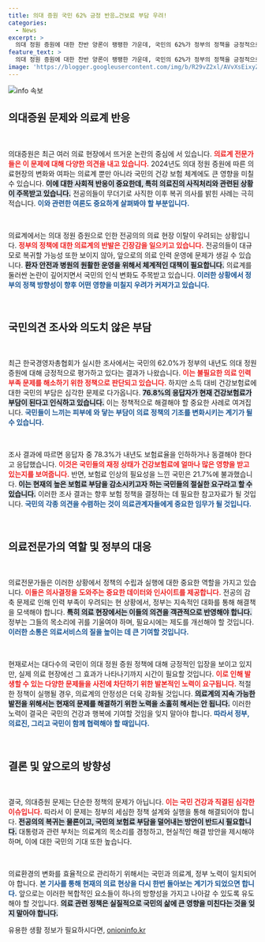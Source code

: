 ```yaml
---
title: 의대 증원 국민 62% 긍정 반응…건보료 부담 우려!
categories:
  - News
excerpt: >
  의대 정원 증원에 대한 찬반 양론이 팽팽한 가운데, 국민의 62%가 정부의 정책을 긍정적으로 평가하고 있습니다. 그러나, 건강보험료 부담을 느끼는 조사가 절반 이상인 지금, 의료계의 미래는 불확실합니다. 클릭하여 자세한 소식을 확인해보세요!
feature_text: >
  의대 정원 증원에 대한 찬반 양론이 팽팽한 가운데, 국민의 62%가 정부의 정책을 긍정적으로 평가하고 있습니다. 그러나, 건강보험료 부담을 느끼는 조사가 절반 이상인 지금, 의료계의 미래는 불확실합니다. 클릭하여 자세한 소식을 확인해보세요!
image: 'https://blogger.googleusercontent.com/img/b/R29vZ2xl/AVvXsEixyZcFfHzMRdzZMjFBmAUKJYCLCGyLL1o632UiGVXcaFdKo_bkvkuCioo0uUKlGfBVcT3P84aROyZIXSBEx3Aw5nCQ3pTgDom1WDC4m8eifvWiAmWEEVb4x6G_l8C0QH225ldMjyaFvpxGEBGNO37VmDTDMHGhJPq73UglMfDca1-0aw/s1600/blogspot.png'
---
```


<p><img src="https://blogger.googleusercontent.com/img/b/R29vZ2xl/AVvXsEixyZcFfHzMRdzZMjFBmAUKJYCLCGyLL1o632UiGVXcaFdKo_bkvkuCioo0uUKlGfBVcT3P84aROyZIXSBEx3Aw5nCQ3pTgDom1WDC4m8eifvWiAmWEEVb4x6G_l8C0QH225ldMjyaFvpxGEBGNO37VmDTDMHGhJPq73UglMfDca1-0aw/s1600/blogspot.png" alt="info 속보" /></p>

<h2 data-ke-size="size26">의대증원 문제와 의료계 반응</h2>

<p data-ke-size="size16">&nbsp;</p>

<p>의대증원은 최근 여러 의료 현장에서 뜨거운 논란의 중심에 서 있습니다. <b><span style="color: #ee2323;">의료계 전문가들은 이 문제에 대해 다양한 의견을 내고 있습니다.</span></b> 2024년도 의대 정원 증원에 따른 의료현장의 변화와 여파는 의료계 뿐만 아니라 국민의 건강 보험 체계에도 큰 영향을 미칠 수 있습니다. <b><span style="background-color: #21538527;">이에 대한 사회적 반응이 중요한데, 특히 의료진의 사직처리와 관련된 상황이 주목받고 있습니다.</span></b> 전공의들이 무더기로 사직한 이후 복귀 의사를 밝힌 사례는 극히 적습니다. <b><span style="color: #1a5490;">이와 관련한 여론도 중요하게 살펴봐야 할 부분입니다.</span></b></p>

<p data-ke-size="size16">&nbsp;</p>

<p>의료계에서는 의대 정원 증원으로 인한 전공의의 의료 현장 이탈이 우려되는 상황입니다. <b><span style="color: #ee2323;">정부의 정책에 대한 의료계의 반발은 긴장감을 일으키고 있습니다.</span></b> 전공의들이 대규모로 복귀할 가능성 또한 보이지 않아, 앞으로의 의료 인력 운영에 문제가 생길 수 있습니다. <b><span style="background-color: #21538527;">환자 안전과 병원의 원활한 운영을 위해서 체계적인 대책이 필요합니다.</span></b> 의료계를 둘러싼 논란이 깊어지면서 국민의 인식 변화도 주목받고 있습니다. <b><span style="color: #1a5490;">이러한 상황에서 정부의 정책 방향성이 향후 어떤 영향을 미칠지 우려가 커져가고 있습니다.</span></b></p>

<p data-ke-size="size16">&nbsp;</p>

<h2 data-ke-size="size26">국민의견 조사와 의도치 않은 부담</h2>

<p data-ke-size="size16">&nbsp;</p>

<p>최근 한국경영자총협회가 실시한 조사에서는 국민의 62.0%가 정부의 내년도 의대 정원 증원에 대해 긍정적으로 평가하고 있다는 결과가 나왔습니다. <b><span style="color: #ee2323;">이는 불필요한 의료 인력 부족 문제를 해소하기 위한 정책으로 판단되고 있습니다.</span></b> 하지만 소득 대비 건강보험료에 대한 국민의 부담은 심각한 문제로 다가옵니다. <b><span style="background-color: #21538527;">76.8%의 응답자가 현재 건강보험료가 부담이 된다고 인식하고 있습니다.</span></b> 이는 정책적으로 해결해야 할 중요한 사례로 여겨집니다. <b><span style="color: #1a5490;">국민들이 느끼는 피부에 와 닿는 부담이 의료 정책의 기조를 변화시키는 계기가 될 수 있습니다.</span></b></p>

<p data-ke-size="size16">&nbsp;</p>

<p>조사 결과에 따르면 응답자 중 78.3%가 내년도 보험료율을 인하하거나 동결해야 한다고 응답했습니다. <b><span style="color: #ee2323;">이것은 국민들의 재정 상태가 건강보험료에 얼마나 많은 영향을 받고 있는지를 보여줍니다.</span></b> 반면, 보험료 인상의 필요성을 느낀 국민은 21.7%에 불과했습니다. <b><span style="background-color: #21538527;">이는 현재의 높은 보험료 부담을 감소시키고자 하는 국민들의 절실한 요구라고 할 수 있습니다.</span></b> 이러한 조사 결과는 향후 보험 정책을 결정하는 데 필요한 참고자료가 될 것입니다. <b><span style="color: #1a5490;">국민의 각종 의견을 수렴하는 것이 의료관계자들에게 중요한 임무가 될 것입니다.</span></b></p>

<p data-ke-size="size16">&nbsp;</p>

<h2 data-ke-size="size26">의료전문가의 역할 및 정부의 대응</h2>

<p data-ke-size="size16">&nbsp;</p>

<p>의료전문가들은 이러한 상황에서 정책의 수립과 실행에 대한 중요한 역할을 가지고 있습니다. <b><span style="color: #ee2323;">이들은 의사결정을 도와주는 중요한 데이터와 인사이트를 제공합니다.</span></b> 전공의 감축 문제로 인해 인력 부족이 우려되는 현 상황에서, 정부는 지속적인 대화를 통해 해결책을 모색해야 합니다. <b><span style="background-color: #21538527;">특히 의료 현장에서는 이들의 의견을 객관적으로 반영해야 합니다.</span></b> 정부는 그들의 목소리에 귀를 기울여야 하며, 필요시에는 제도를 개선해야 할 것입니다. <b><span style="color: #1a5490;">이러한 소통은 의료서비스의 질을 높이는 데 큰 기여할 것입니다.</span></b></p>

<p data-ke-size="size16">&nbsp;</p>

<p>현재로서는 대다수의 국민이 의대 정원 증원 정책에 대해 긍정적인 입장을 보이고 있지만, 실제 의료 현장에선 그 효과가 나타나기까지 시간이 필요할 것입니다. <b><span style="color: #ee2323;">이로 인해 발생할 수 있는 다양한 문제들을 사전에 차단하기 위한 발본적인 노력이 요구됩니다.</span></b> 적절한 정책이 실행될 경우, 의료계의 안정성은 더욱 강화될 것입니다. <b><span style="background-color: #21538527;">의료계의 지속 가능한 발전을 위해서는 현재의 문제를 해결하기 위한 노력을 소홀히 해서는 안 됩니다.</span></b> 이러한 노력이 결국은 국민의 건강과 행복에 기여할 것임을 잊지 말아야 합니다. <b><span style="color: #1a5490;">따라서 정부, 의료진, 그리고 국민이 함께 협력해야 할 때입니다.</span></b></p>

<p data-ke-size="size16">&nbsp;</p>

<h2 data-ke-size="size26">결론 및 앞으로의 방향성</h2>

<p data-ke-size="size16">&nbsp;</p>

<p>결국, 의대증원 문제는 단순한 정책의 문제가 아닙니다. <b><span style="color: #ee2323;">이는 국민 건강과 직결된 심각한 이슈입니다.</span></b> 따라서 이 문제는 정부의 세심한 정책 설계와 실행을 통해 해결되어야 합니다. <b><span style="background-color: #21538527;">전공의의 복귀는 물론이고, 국민의 보험료 부담을 덜어내는 방안이 반드시 필요합니다.</span></b> 대통령과 관련 부처는 의료계의 목소리를 경청하고, 현실적인 해결 방안을 제시해야 하며, 이에 대한 국민의 기대 또한 높습니다.</p>

<p data-ke-size="size16">&nbsp;</p>

<p>의료환경의 변화를 효율적으로 관리하기 위해서는 국민과 의료계, 정부 노력이 일치되어야 합니다. <b><span style="color: #1a5490;">본 기사를 통해 현재의 의료 현상을 다시 한번 돌아보는 계기가 되었으면 합니다.</span></b> 앞으로는 이러한 복합적인 요소들이 하나의 방향성을 가지고 나아갈 수 있도록 유도해야 할 것입니다. <b><span style="background-color: #21538527;">의료 관련 정책은 실질적으로 국민의 삶에 큰 영향을 미친다는 것을 잊지 말아야 합니다.</span></b></p>
유용한 생활 정보가 필요하시다면, <a href="https://onioninfo.kr" rel="dofollow">onioninfo.kr</a>


